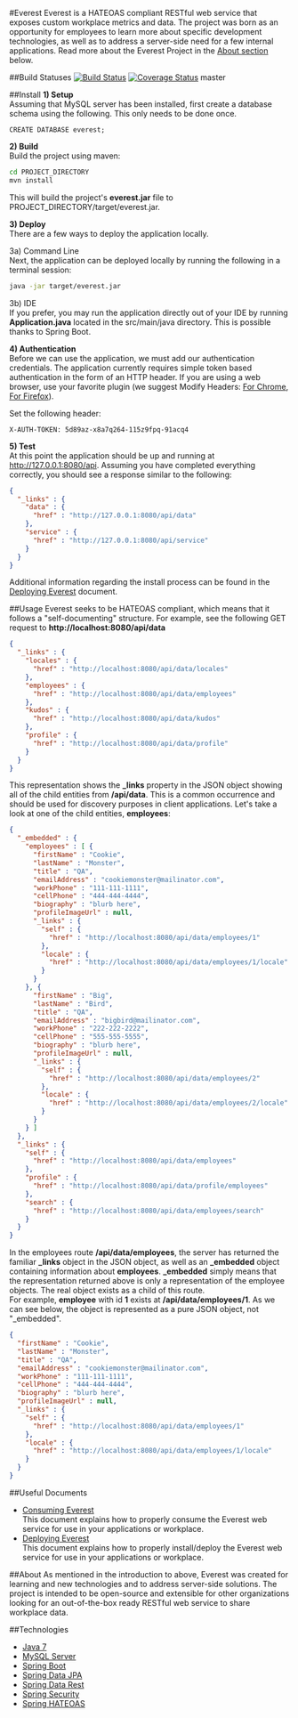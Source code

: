 #Everest
Everest is a HATEOAS compliant RESTful web service that exposes custom workplace metrics and data. The project was born as an opportunity for employees to learn more about specific development technologies, as well as to address a server-side need for a few internal applications.  Read more about the Everest Project in the [About section](#about) below.  

##Build Statuses
[![Build Status](https://travis-ci.org/xpanxion/everest.svg)](https://travis-ci.org/xpanxion/everest) [![Coverage Status](https://coveralls.io/repos/xpanxion/everest/badge.svg?branch=master&service=github)](https://coveralls.io/github/xpanxion/everest?branch=master) master

##Install
**1) Setup**  
Assuming that MySQL server has been installed, first create a database schema using the following.  This only needs to be done once.  
```mysql
CREATE DATABASE everest;
```

**2) Build**  
Build the project using maven:  
```bash
cd PROJECT_DIRECTORY
mvn install
```  
This will build the project's **everest.jar** file to PROJECT_DIRECTORY/target/everest.jar.  

**3) Deploy**  
There are a few ways to deploy the application locally.  

3a) Command Line  
Next, the application can be deployed locally by running the following in a terminal session:  
```bash
java -jar target/everest.jar
```

3b) IDE  
If you prefer, you may run the application directly out of your IDE by running **Application.java** located in the src/main/java directory. This is possible thanks to Spring Boot.  

**4) Authentication**  
Before we can use the application, we must add our authentication credentials. The application currently requires simple token based authentication in the form of an HTTP header. If you are using a web browser, use your favorite plugin (we suggest Modify Headers: [For Chrome](https://chrome.google.com/webstore/detail/modify-headers-for-google/innpjfdalfhpcoinfnehdnbkglpmogdi?hl=en-US), [For Firefox](https://addons.mozilla.org/en-US/firefox/addon/modify-headers/)).  

Set the following header:  

```
X-AUTH-TOKEN: 5d89az-x8a7q264-115z9fpq-91acq4
```

**5) Test**  
At this point the application should be up and running at http://127.0.0.1:8080/api. Assuming you have completed everything correctly, you should see a response similar to the following: 

```json
{
  "_links" : {
    "data" : {
      "href" : "http://127.0.0.1:8080/api/data"
    },
    "service" : {
      "href" : "http://127.0.0.1:8080/api/service"
    }
  }
}
```

Additional information regarding the install process can be found in the [Deploying Everest](docs/deploying-everest.md) document.

##Usage
Everest seeks to be HATEOAS compliant, which means that it follows a "self-documenting" structure.  For example, see the following GET request to **http://localhost:8080/api/data**  

```json
{
  "_links" : {
    "locales" : {
      "href" : "http://localhost:8080/api/data/locales"
    },
    "employees" : {
      "href" : "http://localhost:8080/api/data/employees"
    },
    "kudos" : {
      "href" : "http://localhost:8080/api/data/kudos"
    },
    "profile" : {
      "href" : "http://localhost:8080/api/data/profile"
    }
  }
}
```

This representation shows the **_links** property in the JSON object showing all of the child entities from **/api/data**. This is a common occurrence and should be used for discovery purposes in client applications. Let's take a look at one of the child entities, **employees**:  

```json
{
  "_embedded" : {
    "employees" : [ {
      "firstName" : "Cookie",
      "lastName" : "Monster",
      "title" : "QA",
      "emailAddress" : "cookiemonster@mailinator.com",
      "workPhone" : "111-111-1111",
      "cellPhone" : "444-444-4444",
      "biography" : "blurb here",
      "profileImageUrl" : null,
      "_links" : {
        "self" : {
          "href" : "http://localhost:8080/api/data/employees/1"
        },
        "locale" : {
          "href" : "http://localhost:8080/api/data/employees/1/locale"
        }
      }
    }, {
      "firstName" : "Big",
      "lastName" : "Bird",
      "title" : "QA",
      "emailAddress" : "bigbird@mailinator.com",
      "workPhone" : "222-222-2222",
      "cellPhone" : "555-555-5555",
      "biography" : "blurb here",
      "profileImageUrl" : null,
      "_links" : {
        "self" : {
          "href" : "http://localhost:8080/api/data/employees/2"
        },
        "locale" : {
          "href" : "http://localhost:8080/api/data/employees/2/locale"
        }
      }
    } ]
  },
  "_links" : {
    "self" : {
      "href" : "http://localhost:8080/api/data/employees"
    },
    "profile" : {
      "href" : "http://localhost:8080/api/data/profile/employees"
    },
    "search" : {
      "href" : "http://localhost:8080/api/data/employees/search"
    }
  }
}
```

In the employees route **/api/data/employees**, the server has returned the familiar **_links** object in the JSON object, as well as an **_embedded** object containing information about **employees**. **_embedded** simply means that the representation returned above is only a representation of the employee objects. The real object exists as a child of this route.  
For example, **employee** with id **1** exists at **/api/data/employees/1**. As we can see below, the object is represented as a pure JSON object, not "_embedded".  

```json
{
  "firstName" : "Cookie",
  "lastName" : "Monster",
  "title" : "QA",
  "emailAddress" : "cookiemonster@mailinator.com",
  "workPhone" : "111-111-1111",
  "cellPhone" : "444-444-4444",
  "biography" : "blurb here",
  "profileImageUrl" : null,
  "_links" : {
    "self" : {
      "href" : "http://localhost:8080/api/data/employees/1"
    },
    "locale" : {
      "href" : "http://localhost:8080/api/data/employees/1/locale"
    }
  }
}
```  

##Useful Documents
* [Consuming Everest](docs/consuming-everest.md)  
This document explains how to properly consume the Everest web service for use in your applications or workplace.
* [Deploying Everest](docs/deploying-everest.md)  
This document explains how to properly install/deploy the Everest web service for use in your applications or workplace.

##About
As mentioned in the introduction to above, Everest was created for learning and new technologies and to address server-side solutions. The project is intended to be open-source and extensible for other organizations looking for an out-of-the-box ready RESTful web service to share workplace data.

##Technologies
* [Java 7](http://www.oracle.com/technetwork/java/javase/downloads/jdk7-downloads-1880260.html)
* [MySQL Server](http://www.mysql.com)
* [Spring Boot](http://docs.spring.io/spring-boot/docs/current/reference/htmlsingle/)
* [Spring Data JPA](http://docs.spring.io/spring-data/jpa/docs/current/reference/html/)
* [Spring Data Rest](http://docs.spring.io/spring-data/rest/docs/current/reference/html/)
* [Spring Security](http://docs.spring.io/spring-security/site/docs/current/reference/htmlsingle/)
* [Spring HATEOAS](http://docs.spring.io/spring-hateoas/docs/current/reference/html/)
